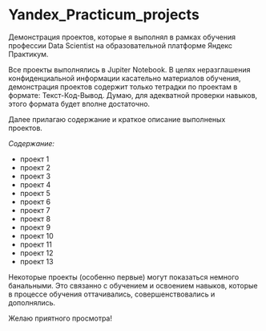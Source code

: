 # Yandex_Practicum_projects
Демонстрация проектов, которые я выполнял в рамках обучения профессии Data Scientist на образовательной платформе Яндекс Практикум.

Все проекты выполнялись в Jupiter Notebook. В целях неразглашения конфиденциальной информации касательно материалов обучения, демонстрация проектов содержит только тетрадки по проектам в формате: Текст-Код-Вывод. Думаю, для адекватной проверки навыков, этого формата будет вполне достаточно.

Далее прилагаю содержание и краткое описание выполненых проектов.

*Содержание:*
- проект 1
- проект 2
- проект 3
- проект 4
- проект 5
- проект 6
- проект 7
- проект 8
- проект 9
- проект 10
- проект 11
- проект 12
- проект 13

Некоторые проекты (особенно первые) могут показаться немного банальными. Это связанно с обучением и освоением навыков, которые в процессе обучения оттачивались, совершенствовались и дополнялись.

Желаю приятного просмотра!
